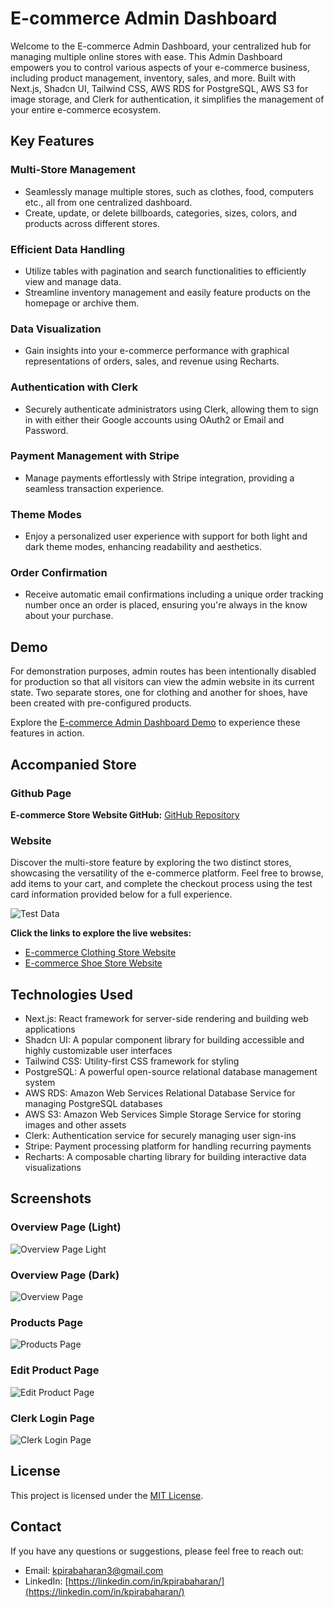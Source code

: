 # E-commerce Admin Dashboard

Welcome to the E-commerce Admin Dashboard, your centralized hub for managing multiple online stores with ease. This Admin Dashboard empowers you to control various aspects of your e-commerce business, including product management, inventory, sales, and more. Built with Next.js, Shadcn UI, Tailwind CSS, AWS RDS for PostgreSQL, AWS S3 for image storage, and Clerk for authentication, it simplifies the management of your entire e-commerce ecosystem.

## Key Features

### Multi-Store Management

- Seamlessly manage multiple stores, such as clothes, food, computers etc., all from one centralized dashboard.
- Create, update, or delete billboards, categories, sizes, colors, and products across different stores.

### Efficient Data Handling

- Utilize tables with pagination and search functionalities to efficiently view and manage data.
- Streamline inventory management and easily feature products on the homepage or archive them.

### Data Visualization

- Gain insights into your e-commerce performance with graphical representations of orders, sales, and revenue using Recharts.

### Authentication with Clerk

- Securely authenticate administrators using Clerk, allowing them to sign in with either their Google accounts using OAuth2 or Email and Password.

### Payment Management with Stripe

- Manage payments effortlessly with Stripe integration, providing a seamless transaction experience.

### Theme Modes

- Enjoy a personalized user experience with support for both light and dark theme modes, enhancing readability and aesthetics.

### Order Confirmation

- Receive automatic email confirmations including a unique order tracking number once an order is placed, ensuring you're always in the know about your purchase.

## Demo

For demonstration purposes, admin routes has been intentionally disabled for production so that all visitors can view the admin website in its current state. Two separate stores, one for clothing and another for shoes, have been created with pre-configured products.

Explore the [E-commerce Admin Dashboard Demo](https://ecom-admin.keeshigan.com/) to experience these features in action.

## Accompanied Store

### Github Page

**E-commerce Store Website GitHub:** [GitHub Repository](https://github.com/kpirabaharan/E-Commerce-Store)

### Website

Discover the multi-store feature by exploring the two distinct stores, showcasing the versatility of the e-commerce platform. Feel free to browse, add items to your cart, and complete the checkout process using the test card information provided below for a full experience.

![Test Data](./screenshots/TestCard.jpeg)

**Click the links to explore the live websites:**

- [E-commerce Clothing Store Website](https://ecom-clothes.keeshigan.com/)
- [E-commerce Shoe Store Website](https://ecom-shoes.keeshigan.com/)

## Technologies Used

- Next.js: React framework for server-side rendering and building web applications
- Shadcn UI: A popular component library for building accessible and highly customizable user interfaces
- Tailwind CSS: Utility-first CSS framework for styling
- PostgreSQL: A powerful open-source relational database management system
- AWS RDS: Amazon Web Services Relational Database Service for managing PostgreSQL databases
- AWS S3: Amazon Web Services Simple Storage Service for storing images and other assets
- Clerk: Authentication service for securely managing user sign-ins
- Stripe: Payment processing platform for handling recurring payments
- Recharts: A composable charting library for building interactive data visualizations

## Screenshots

### Overview Page (Light)

![Overview Page Light](./screenshots/OverviewPageLight.png)

### Overview Page (Dark)

![Overview Page](./screenshots/OverviewPage.png)

### Products Page

![Products Page](./screenshots/ProductsPage.png)

### Edit Product Page

![Edit Product Page](./screenshots/EditProductPage.png)

### Clerk Login Page

![Clerk Login Page](./screenshots/ClerkLogin.png)

## License

This project is licensed under the [MIT License](https://opensource.org/licenses/MIT).

## Contact

If you have any questions or suggestions, please feel free to reach out:

- Email: kpirabaharan3@gmail.com
- LinkedIn: [https://linkedin.com/in/kpirabaharan/](https://linkedin.com/in/kpirabaharan/)
